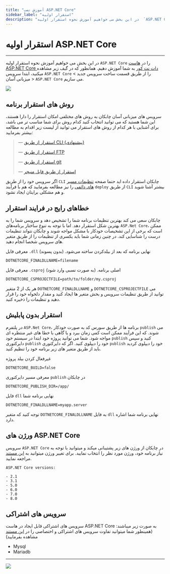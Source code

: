 ```yaml
---
title: "آموزش نصب ASP.NET Core"
sidebar_label: "استقرار اولیه"
description: "در این بخش می خواهیم آموزش نحوه استقرار اولیه  `ASP.NET Core` را در هاست ASP.NET Core دات نت کور به شما آموزش دهیم."
---
```


# استقرار اولیه ASP.NET Core
---

در این بخش می خواهیم آموزش نحوه استقرار اولیه  `ASP.NET Core` را در [هاست ASP.NET Core دات نت کور](https://chabokan.net/cloud-hosting/aspnet-core/) به شما آموزش دهیم.
همانطور که در گیف زیر مشاهده میکنید، ابتدا سرویس `ASP.NET Core` را از طریق قسمت ساخت سرویس جدید > میزبانی آسان > `ASP.NET Core` می سازیم.

![](https://s1.chabokan.net/docs/gifs/asp.net-core-install.gif)

## روش های استقرار برنامه

سرویس های میزبانی آسان چابکان به روش های مختلفی امکان استقرار را دارا هستند، این شما هستید که می توانید انتخاب کنید کدام روش برای شما مناسب تر می باشد، برای آشنایی با هر کدام از روش های استقرار می توانید از لیست زیر اقدام به مطالعه بیشتر بفرمایید:

> —  [استقرار از طریق CLI (پیشنهادی)](https://docs.chabokan.net/deploy/cli)
>
> —  [استقرار از طریق FTP](https://docs.chabokan.net/deploy/ftp/)
>
> —  [استقرار از طریق git](https://docs.chabokan.net/deploy/git/)
>
> —  [استقرار از طریق فایل منیجر](https://docs.chabokan.net/deploy/file-manager/)

اگر سرویس خود را از طریق `CLI` چابکان استقرار داده اید حتما صفحه [تنظیمات مسیر های دائمی](https://docs.chabokan.net/features/permanent-path/) را نیز مطالعه بفرمایید که هم با فرآیند `deploy` از طریق `CLI` بیشتر آشنا شوید و هم مشکلی برایتان ایجاد نشود.

## خطاهای رایج در فرایند استقرار

چابکان سعی می کند بهترین تنظیمات برنامه شما را تشخیص دهد و سرویس شما را به بهترین شکل استقرار دهد. اما با توجه به تنوع ساختار برنامه‌های `ASP.Net Core`، ممکن است که برخی از این تشخیصات خودکار با مشکل مواجه شوند و چابکان نتواند تنظیمات درست را شناسایی کند. در چنین زمانی شما باید یکسری از تنظیمات را از طریق متغیر های سرویس شخصا انجام دهید.

معرفی فایل `.dll` نهایی برنامه که بعد از بیلدکردن ساخته می‌شود. (بدون پسوند)

```properties
DOTNETCORE_FINALDLLNAME=filename
```

معرفی فایل `.csproj` اصلی برنامه. (به صورت نسبی وارد شود)

```shell
DOTNETCORE_CSPROJECTFILE=path/to/folder/my.csproj
```

هر یک از 2 متغیر `DOTNETCORE_FINALDLLNAME` و `DOTNETCORE_CSPROJECTFILE` می توانید از طریق تنظیمات سرویس و بخش متغیر ها ایجاد کنید و مقدار دلخواه خود را قرار دهید و تنظیمات را ذخیره کنید.

## استقرار بدون پابلیش

در پلتفرم `ASP.Net Core`، برنامه ها از طریق سورس کد به صورت خودکار `publish` می شوند. که این فرآیند ممکن است کمی زمان ببرد و یا گاهی با خطا های غیر منتظره ای مواجه شود. شما می توانید پروژه خود ابتدا در سیستم خود `publish` کنید و سپس دایرکتوری `publish` خود را دیپلوی کنید. اگر که دایرکتوری `publish` خود را دیپلوی کردید باید از طریق متغیر های زیر برنامه خود را تنظیم کنید.

غیرفعال کردن بیلد پروژه

```properties
DOTNETCORE_BUILD=false
```

معرفی مسیر دایرکتوری `publish` در چابکان

```properties
DOTNETCORE_PUBLISH_DIR=/app/
```

فایل `dll` نهایی برنامه شما

```properties
DOTNETCORE_FINALDLLNAME=myapp.server
```

توجه کنید که متغیر `DOTNETCORE_FINALDLLNAME` به فایل `dll` نهایی برنامه شما اشاره دارد.

## ورژن های ASP.NET Core

سرویس `ASP.NET Core` در چابکان از ورژن های زیر پشتیبانی میکند و میتوانید با توجه به نیاز برنامه خود، ورژن مورد نظر را انتخاب نمایید. برای تغییر ورژن میتوانید به [این مستند](https://docs.chabokan.net/simple-hosting/dotnetcore/more/#تغییر-ورژن-aspnet-core) مراجعه نمایید.

```text
ASP.NET Core versions:

- 2.1
- 3.1
- 5.0
- 6.0
- 7.0
- 8.0
```

## سرویس های اشتراکی

سرویس های اشتراکی قابل ایجاد در هاست ASP.NET Core به صورت زیر میباشند:(همینطور شما میتوانید تفاوت سرویس های اشتراکی و اختصاصی را در [این مستند](https://docs.chabokan.net/general-tips/share-db-vs-dedicated-db/) مشاهده بفرمایید)

- Mysql
- Mariadb

---
<a href="https://hub.chabokan.net/fa/services/create/dotnetcore" ><img src="https://s1.chabokan.net/docs/images/asp.net-banner.png" /></a>